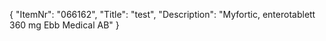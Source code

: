 {
  "ItemNr": "066162",
  "Title": "test",
  "Description": "Myfortic, enterotablett 360 mg Ebb Medical AB"
}